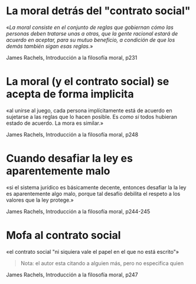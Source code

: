 # La moral detrás del "contrato social"

«_La moral consiste en el conjunto de reglas que gobiernan cómo las personas deben tratarse unas a otras, que la gente racional estará de acuerdo en aceptar, para su mutuo beneficio, a condición de que los demás también sigan esas reglas._»

James Rachels, Introducción a la filosofía moral, p231

# La moral (y el contrato social) se acepta de forma implicita

«al unirse al juego, cada persona implícitamente está de acuerdo en sujetarse a las reglas que lo hacen posible. Es _como si_ todos hubieran estado de acuerdo. La mora es similar.»

James Rachels, Introducción a la filosofía moral, p248

# Cuando desafiar la ley es aparentemente malo

«si el sistema jurídico es básicamente decente, entonces desafiar la la ley es aparentemente algo malo, porque tal desafío debilita el respeto a los valores que la ley protege.»

James Rachels, Introducción a la filosofía moral, p244-245

# Mofa al contrato social

«el contrato social "ni siquiera vale el papel en el que no está escrito"»

> Nota: el autor esta citando a alguien más, pero no especifica quien

James Rachels, Introducción a la filosofía moral, p247
